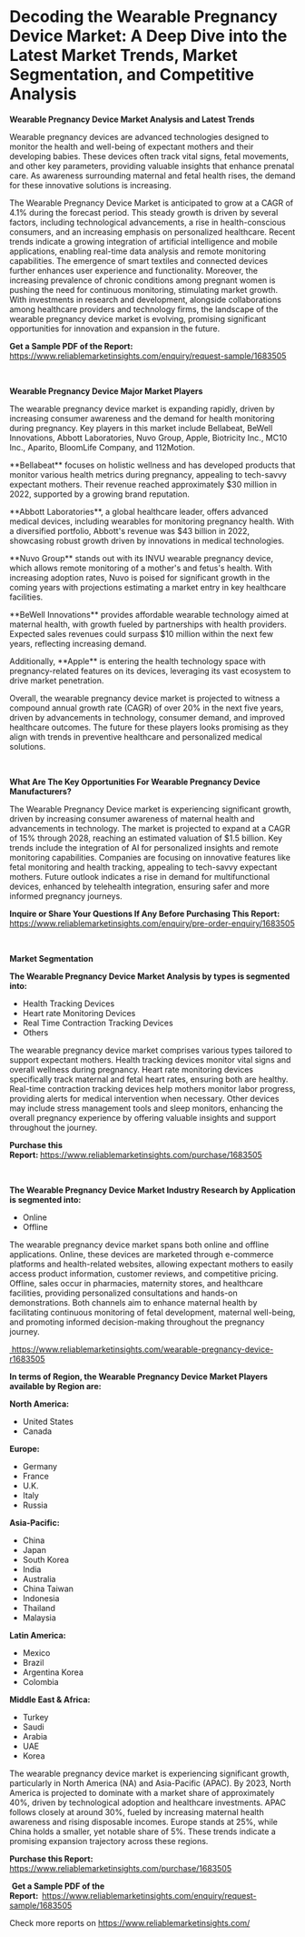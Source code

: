 <p><h1>Decoding the Wearable Pregnancy Device Market: A Deep Dive into the Latest Market Trends, Market Segmentation, and Competitive Analysis</h1></p><p><strong>Wearable Pregnancy Device Market Analysis and Latest Trends</strong></p>
<p><p>Wearable pregnancy devices are advanced technologies designed to monitor the health and well-being of expectant mothers and their developing babies. These devices often track vital signs, fetal movements, and other key parameters, providing valuable insights that enhance prenatal care. As awareness surrounding maternal and fetal health rises, the demand for these innovative solutions is increasing.</p><p>The Wearable Pregnancy Device Market is anticipated to grow at a CAGR of 4.1% during the forecast period. This steady growth is driven by several factors, including technological advancements, a rise in health-conscious consumers, and an increasing emphasis on personalized healthcare. Recent trends indicate a growing integration of artificial intelligence and mobile applications, enabling real-time data analysis and remote monitoring capabilities. The emergence of smart textiles and connected devices further enhances user experience and functionality. Moreover, the increasing prevalence of chronic conditions among pregnant women is pushing the need for continuous monitoring, stimulating market growth. With investments in research and development, alongside collaborations among healthcare providers and technology firms, the landscape of the wearable pregnancy device market is evolving, promising significant opportunities for innovation and expansion in the future.</p></p>
<p><strong>Get a Sample PDF of the Report:&nbsp;</strong> <a href="https://www.reliablemarketinsights.com/enquiry/request-sample/1683505?utm_campaign=3062&utm_medium=2&utm_source=Github&utm_content=ia&utm_term=26032025&utm_id=wearable-pregnancy-device">https://www.reliablemarketinsights.com/enquiry/request-sample/1683505</a></p>
<p>&nbsp;</p>
<p><strong>Wearable Pregnancy Device Major Market Players</strong></p>
<p><p>The wearable pregnancy device market is expanding rapidly, driven by increasing consumer awareness and the demand for health monitoring during pregnancy. Key players in this market include Bellabeat, BeWell Innovations, Abbott Laboratories, Nuvo Group, Apple, Biotricity Inc., MC10 Inc., Aparito, BloomLife Company, and 112Motion.</p><p>**Bellabeat** focuses on holistic wellness and has developed products that monitor various health metrics during pregnancy, appealing to tech-savvy expectant mothers. Their revenue reached approximately $30 million in 2022, supported by a growing brand reputation.</p><p>**Abbott Laboratories**, a global healthcare leader, offers advanced medical devices, including wearables for monitoring pregnancy health. With a diversified portfolio, Abbott's revenue was $43 billion in 2022, showcasing robust growth driven by innovations in medical technologies.</p><p>**Nuvo Group** stands out with its INVU wearable pregnancy device, which allows remote monitoring of a mother's and fetus's health. With increasing adoption rates, Nuvo is poised for significant growth in the coming years with projections estimating a market entry in key healthcare facilities.</p><p>**BeWell Innovations** provides affordable wearable technology aimed at maternal health, with growth fueled by partnerships with health providers. Expected sales revenues could surpass $10 million within the next few years, reflecting increasing demand.</p><p>Additionally, **Apple** is entering the health technology space with pregnancy-related features on its devices, leveraging its vast ecosystem to drive market penetration.</p><p>Overall, the wearable pregnancy device market is projected to witness a compound annual growth rate (CAGR) of over 20% in the next five years, driven by advancements in technology, consumer demand, and improved healthcare outcomes. The future for these players looks promising as they align with trends in preventive healthcare and personalized medical solutions.</p></p>
<p>&nbsp;</p>
<p><strong>What Are The Key Opportunities For Wearable Pregnancy Device Manufacturers?</strong></p>
<p><p>The Wearable Pregnancy Device market is experiencing significant growth, driven by increasing consumer awareness of maternal health and advancements in technology. The market is projected to expand at a CAGR of 15% through 2028, reaching an estimated valuation of $1.5 billion. Key trends include the integration of AI for personalized insights and remote monitoring capabilities. Companies are focusing on innovative features like fetal monitoring and health tracking, appealing to tech-savvy expectant mothers. Future outlook indicates a rise in demand for multifunctional devices, enhanced by telehealth integration, ensuring safer and more informed pregnancy journeys.</p></p>
<p><strong>Inquire or Share Your Questions If Any Before Purchasing This Report:</strong> <a href="https://www.reliablemarketinsights.com/enquiry/pre-order-enquiry/1683505?utm_campaign=3062&utm_medium=2&utm_source=Github&utm_content=ia&utm_term=26032025&utm_id=wearable-pregnancy-device">https://www.reliablemarketinsights.com/enquiry/pre-order-enquiry/1683505</a></p>
<p>&nbsp;</p>
<p><strong>Market Segmentation</strong></p>
<p><strong>The Wearable Pregnancy Device Market Analysis by types is segmented into:</strong></p>
<p><ul><li>Health Tracking Devices</li><li>Heart rate Monitoring Devices</li><li>Real Time Contraction Tracking Devices</li><li>Others</li></ul></p>
<p><p>The wearable pregnancy device market comprises various types tailored to support expectant mothers. Health tracking devices monitor vital signs and overall wellness during pregnancy. Heart rate monitoring devices specifically track maternal and fetal heart rates, ensuring both are healthy. Real-time contraction tracking devices help mothers monitor labor progress, providing alerts for medical intervention when necessary. Other devices may include stress management tools and sleep monitors, enhancing the overall pregnancy experience by offering valuable insights and support throughout the journey.</p></p>
<p><strong>Purchase this Report:&nbsp;</strong><a href="https://www.reliablemarketinsights.com/purchase/1683505?utm_campaign=3062&utm_medium=2&utm_source=Github&utm_content=ia&utm_term=26032025&utm_id=wearable-pregnancy-device">https://www.reliablemarketinsights.com/purchase/1683505</a></p>
<p>&nbsp;</p>
<p><strong>The Wearable Pregnancy Device Market Industry Research by Application is segmented into:</strong></p>
<p><ul><li>Online</li><li>Offline</li></ul></p>
<p><p>The wearable pregnancy device market spans both online and offline applications. Online, these devices are marketed through e-commerce platforms and health-related websites, allowing expectant mothers to easily access product information, customer reviews, and competitive pricing. Offline, sales occur in pharmacies, maternity stores, and healthcare facilities, providing personalized consultations and hands-on demonstrations. Both channels aim to enhance maternal health by facilitating continuous monitoring of fetal development, maternal well-being, and promoting informed decision-making throughout the pregnancy journey.</p></p>
<p><a href="https://www.reliablemarketinsights.com/wearable-pregnancy-device-r1683505?utm_campaign=3062&utm_medium=2&utm_source=Github&utm_content=ia&utm_term=26032025&utm_id=wearable-pregnancy-device">&nbsp;https://www.reliablemarketinsights.com/wearable-pregnancy-device-r1683505</a></p>
<p><strong>In terms of Region, the Wearable Pregnancy Device Market Players available by Region are:</strong></p>
<p>
    <p> <strong> North America: </strong>
        <ul>
            <li>United States</li>
            <li>Canada</li>
        </ul>
        </p> 
    <p> <strong> Europe: </strong>
        <ul>
            <li>Germany</li>
            <li>France</li>
            <li>U.K.</li>
            <li>Italy</li>
            <li>Russia</li>
        </ul>
        </p> 
    <p> <strong> Asia-Pacific: </strong>
        <ul>
            <li>China</li>
            <li>Japan</li>
            <li>South Korea</li>
            <li>India</li>
            <li>Australia</li>
            <li>China Taiwan</li>
            <li>Indonesia</li>
            <li>Thailand</li>
            <li>Malaysia</li>
        </ul>
        </p> 
    <p> <strong> Latin America: </strong>
        <ul>
            <li>Mexico</li>
            <li>Brazil</li>
            <li>Argentina Korea</li>
            <li>Colombia</li>
        </ul>
        </p> 
    <p> <strong> Middle East & Africa: </strong>
        <ul>
            <li>Turkey</li>
            <li>Saudi</li>
            <li>Arabia</li>
            <li>UAE</li>
            <li>Korea</li>
        </ul>
    </p>
    </p>
<p><p>The wearable pregnancy device market is experiencing significant growth, particularly in North America (NA) and Asia-Pacific (APAC). By 2023, North America is projected to dominate with a market share of approximately 40%, driven by technological adoption and healthcare investments. APAC follows closely at around 30%, fueled by increasing maternal health awareness and rising disposable incomes. Europe stands at 25%, while China holds a smaller, yet notable share of 5%. These trends indicate a promising expansion trajectory across these regions.</p></p>
<p><strong>Purchase this Report: </strong><a href="https://www.reliablemarketinsights.com/purchase/1683505?utm_campaign=3062&utm_medium=2&utm_source=Github&utm_content=ia&utm_term=26032025&utm_id=wearable-pregnancy-device">https://www.reliablemarketinsights.com/purchase/1683505</a></p>
<p>&nbsp;<strong>Get a Sample PDF of the Report:&nbsp;&nbsp;</strong><a href="https://www.reliablemarketinsights.com/enquiry/request-sample/1683505?utm_campaign=3062&utm_medium=2&utm_source=Github&utm_content=ia&utm_term=26032025&utm_id=wearable-pregnancy-device">https://www.reliablemarketinsights.com/enquiry/request-sample/1683505</a></p>
<p><strong></strong></p>
<p>Check more reports on <a href="https://www.reliablemarketinsights.com/?utm_campaign=3062&utm_medium=2&utm_source=Github&utm_content=ia&utm_term=26032025&utm_id=wearable-pregnancy-device">https://www.reliablemarketinsights.com/</a></p>